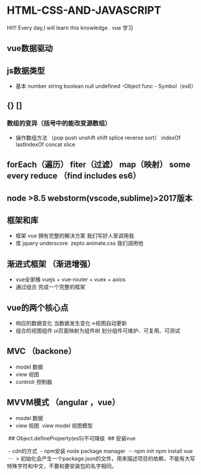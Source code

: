 # HTML-CSS-AND-JAVASCRIPT
Hi!!!
Every day,I will learn this knowledge .
vue 学习
## vue数据驱动
## js数据类型
- 基本 number string boolean null undefined
-Object func - Symbol（es6）
## {} []
### 数组的变异（括号中的能改变源数组）
- 操作数组方法 （pop push unshift shift  splice reverse sort）
 indexOf lastIndexOf concat slice
 ## forEach（遍历） fiter（过滤） map（映射） some every  reduce （find includes es6）
 ## node >8.5  webstorm(vscode,sublime)>2017版本
 ## 框架和库
 - 框架 vue 拥有完整的解决方案 
 我们写好人家调用我
 - 库 jquery underscore  zepto animate.css
 我们调用他
 
 ## 渐进式框架 （渐进增强）
 - vue全家桶 vuejs + vue-router + vuex + axios
 - 通过组合 完成一个完整的框架
 ## vue的两个核心点
 - 响应的数据变化 当数据发生变化->视图自动更新
 - 组合的视图组件 ui页面映射为组件树 划分组件可维护、可复用、可测试
 ## MVC （backone）
 - model 数据
 - view 视图
 - controlr 控制器
 
 ## MVVM模式 （angular ，vue）
 - model 数据
 - view 视图
  view model 视图模型
  
  ## Object.defineProperty(es5)不可降级
  ## 安装vue
  
  - cdn的方式
  - npm安装 node package manager
  ···
 npm init
 npm install vue
  ···
  > 初始化会产生一个package.json的文件，用来描述项目的依赖，不能有大写特殊字符和中文，不要和要安装包的名字相同。
 
